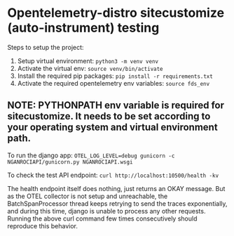 # Opentelemetry-distro sitecustomize (auto-instrument) testing

Steps to setup the project:
1. Setup virtual environment: `python3 -m venv venv`
2. Activate the virtual env: `source venv/bin/activate`
3. Install the required pip packages: `pip install -r requirements.txt`
4. Activate the required opentelemetry env variables: `source fds_env`

## NOTE: PYTHONPATH env variable is required for sitecustomize. It needs to be set according to your operating system and virtual environment path.


To run the django app:
`OTEL_LOG_LEVEL=debug gunicorn -c NGANROCIAPI/gunicorn.py NGANROCIAPI.wsgi`

To check the test API endpoint: `curl http://localhost:10500/health -kv`

The health endpoint itself does nothing, just returns an OKAY message. But as the OTEL collector is not setup and unreachable,
the BatchSpanProcessor thread keeps retrying to send the traces exponentially, and during this time, django is unable to process
any other requests. Running the above curl command few times consecutively should reproduce this behavior.
